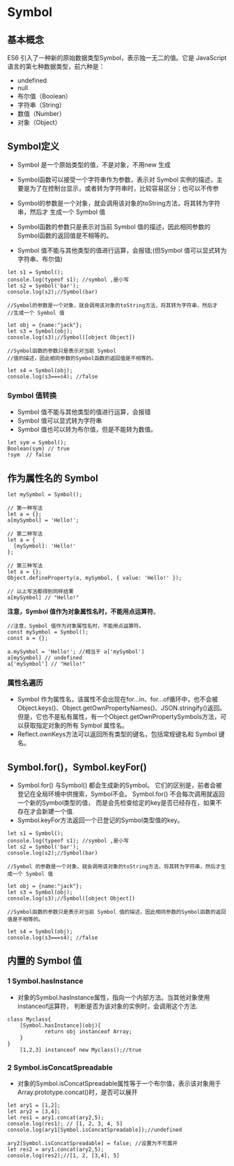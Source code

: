 # Symbol

## 基本概念
ES6 引入了一种新的原始数据类型Symbol，表示独一无二的值。它是 JavaScript 语言的第七种数据类型，前六种是：
* undefined
* null
* 布尔值（Boolean）
* 字符串（String）
* 数值（Number）
* 对象（Object）

## Symbol定义
* Symbol 是一个原始类型的值，不是对象，不用new 生成
* Symbol函数可以接受一个字符串作为参数，表示对 Symbol 
   实例的描述，主要是为了在控制台显示，或者转为字符串时，比较容易区分；也可以不传参
* Symbol的参数是一个对象，就会调用该对象的toString方法，将其转为字符串，然后才
  生成一个 Symbol 值
* Symbol函数的参数只是表示对当前 Symbol
  值的描述，因此相同参数的Symbol函数的返回值是不相等的。

* Symbol 值不能与其他类型的值进行运算，会报错;(但Symbol 值可以显式转为字符串、布尔值)

```
let s1 = Symbol();
console.log(typeof s1); //symbol ,是小写
let s2 = Symbol('bar');
console.log(s2);//Symbol(bar)

//Symbol的参数是一个对象，就会调用该对象的toString方法，将其转为字符串，然后才
//生成一个 Symbol 值

let obj = {name:"jack"};
let s3 = Symbol(obj);
console.log(s3);//Symbol([object Object])

//Symbol函数的参数只是表示对当前 Symbol 
//值的描述，因此相同参数的Symbol函数的返回值是不相等的。

let s4 = Symbol(obj);
console.log(s3===s4); //false
```


### Symbol 值转换
- Symbol 值不能与其他类型的值进行运算，会报错 
- Symbol 值可以显式转为字符串
- Symbol 值也可以转为布尔值，但是不能转为数值。

```
let sym = Symbol();
Boolean(sym) // true
!sym  // false
```



## 作为属性名的 Symbol


```
let mySymbol = Symbol();

// 第一种写法
let a = {};
a[mySymbol] = 'Hello!';

// 第二种写法
let a = {
  [mySymbol]: 'Hello!'
};

// 第三种写法
let a = {};
Object.defineProperty(a, mySymbol, { value: 'Hello!' });

// 以上写法都得到同样结果
a[mySymbol] // "Hello!"
```

**注意，Symbol 值作为对象属性名时，不能用点运算符**。


```
//注意，Symbol 值作为对象属性名时，不能用点运算符。
const mySymbol = Symbol();
const a = {};

a.mySymbol = 'Hello!'; //相当于 a['mySymbol'] 
a[mySymbol] // undefined
a['mySymbol'] // "Hello!"
```

### 属性名遍历

* Symbol 作为属性名，该属性不会出现在for...in、for...of循环中，也不会被Object.keys()、Object.getOwnPropertyNames()、JSON.stringify()返回。
但是，它也不是私有属性，有一个Object.getOwnPropertySymbols方法，可以获取指定对象的所有 Symbol 属性名。
* Reflect.ownKeys方法可以返回所有类型的键名，包括常规键名和 Symbol 键名。


## Symbol.for()，Symbol.keyFor()

* Symbol.for() 与Symbol() 都会生成新的Symbol。
  它们的区别是，前者会被登记在全局环境中供搜索，Symbol不会。
  Symbol.for() 不会每次调用就返回一个新的Symbol类型的值，
  而是会先检查给定的key是否已经存在，如果不存在才会新建一个值.
* Symbol.keyFor方法返回一个已登记的Symbol类型值的key。


```
let s1 = Symbol();
console.log(typeof s1); //symbol ,是小写
let s2 = Symbol('bar');
console.log(s2);//Symbol(bar)

//Symbol 的参数是一个对象，就会调用该对象的toString方法，将其转为字符串，然后才生成一个 Symbol 值

let obj = {name:"jack"};
let s3 = Symbol(obj);
console.log(s3);//Symbol([object Object])

//Symbol函数的参数只是表示对当前 Symbol 值的描述，因此相同参数的Symbol函数的返回值是不相等的。

let s4 = Symbol(obj);
console.log(s3===s4); //false
```

## 内置的 Symbol 值

### 1  Symbol.hasInstance
* 对象的Symbol.hasInstance属性，指向一个内部方法。当其他对象使用instanceof运算符，
判断是否为该对象的实例时，会调用这个方法.


```
class Myclass{
    [Symbol.hasInstance](obj){
            return obj instanceof Array;
    }
}
    [1,2,3] instanceof new Myclass();//true
```

### 2 Symbol.isConcatSpreadable
* 对象的Symbol.isConcatSpreadable属性等于一个布尔值，表示该对象用于Array.prototype.concat()时，是否可以展开

```
let ary1 = [1,2];
let ary2 = [3,4];
let res1 = ary1.concat(ary2,5);
console.log(res1); // [1, 2, 3, 4, 5]
console.log(ary1[Symbol.isConcatSpreadable]);//undefined

ary2[Symbol.isConcatSpreadable] = false; //设置为不可展开
let res2 = ary1.concat(ary2,5);
console.log(res2);//[1, 2, [3,4], 5]
```













